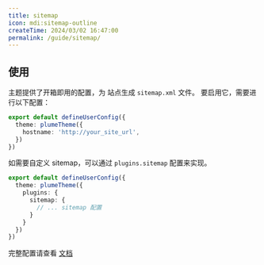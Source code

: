 ```yaml
---
title: sitemap
icon: mdi:sitemap-outline
createTime: 2024/03/02 16:47:00
permalink: /guide/sitemap/
---
```


## 使用

主题提供了开箱即用的配置，为 站点生成 `sitemap.xml` 文件。
要启用它，需要进行以下配置：

```ts title=".vuepress/config.ts"
export default defineUserConfig({
  theme: plumeTheme({
    hostname: 'http://your_site_url',
  })
})
```

如需要自定义 sitemap，可以通过 `plugins.sitemap` 配置来实现。

```ts title=".vuepress/config.ts"
export default defineUserConfig({
  theme: plumeTheme({
    plugins: {
      sitemap: {
        // ... sitemap 配置
      }
    }
  })
})
```

完整配置请查看 [文档](https://ecosystem.vuejs.press/zh/plugins/seo/sitemap/config.html)

